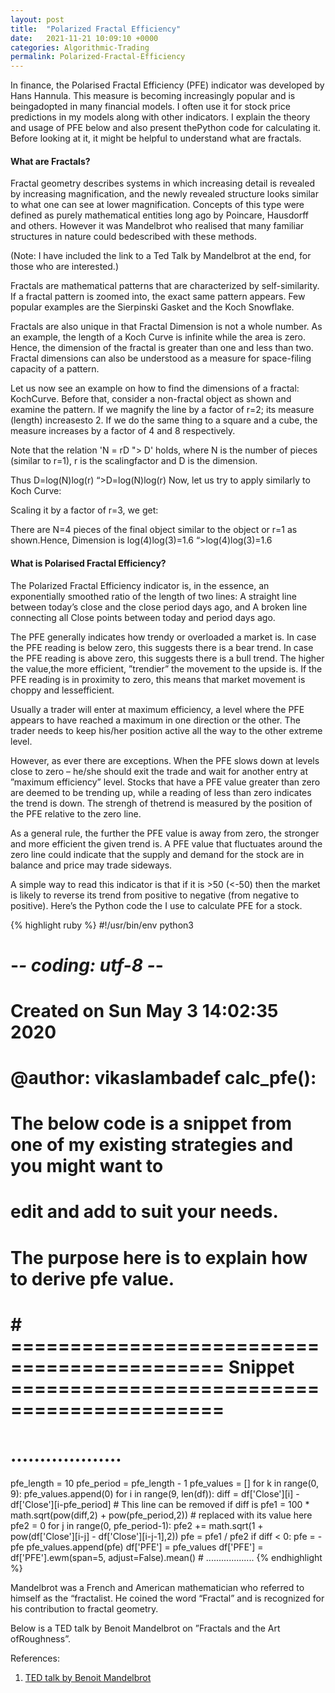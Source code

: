 ```yaml
---
layout: post
title:  "Polarized Fractal Efficiency"
date:   2021-11-21 10:09:10 +0000
categories: Algorithmic-Trading
permalink: Polarized-Fractal-Efficiency
---
```

In finance, the Polarised Fractal Efficiency (PFE) indicator was developed by Hans Hannula. This measure is becoming increasingly popular and is beingadopted in many financial models.
I often use it for stock price predictions in my models along with other indicators. I explain the theory and usage of PFE below and also present thePython code for calculating it. Before looking at it, it might be helpful to understand what are fractals. 
<h4>
What are Fractals?
</h4>
Fractal geometry describes systems in which increasing detail is revealed by increasing magnification, and the newly revealed structure looks similar to what one can see at lower magnification. Concepts of this type were defined as purely mathematical entities long ago by Poincare, Hausdorff and others. However it was Mandelbrot who realised that many familiar structures in nature could bedescribed with these methods.

(Note: I have included the link to a Ted Talk by Mandelbrot at the end, for those who are interested.)

Fractals are mathematical patterns that are characterized by self-similarity. If a fractal pattern is zoomed into, the exact same pattern appears. Few popular examples are the Sierpinski Gasket and the Koch Snowflake.

Fractals are also unique in that Fractal Dimension is not a whole number. As an example, the length of a Koch Curve is infinite while the area is zero. Hence, the dimension of the fractal is greater than one and less than two. Fractal dimensions can also be understood as a measure for space-filing capacity of a pattern.

Let us now see an example on how to find the dimensions of a fractal: KochCurve. Before that, consider a non-fractal object as shown and examine the pattern. If we magnify the line by a factor of r=2; its measure (length) increasesto 2. If we do the same thing to a square and a cube, the measure increases by a factor of 4 and 8 respectively.

Note that the relation 'N = rD "> D' holds, where N is the number of pieces (similar to r=1), r is the scalingfactor and D is the dimension.

Thus D=log(N)log(r)
“>D=log(N)log(r)
Now, let us try to apply similarly to Koch Curve:


Scaling it by a factor of r=3, we get:

There are N=4 pieces of the final object similar to the object or r=1 as shown.Hence, Dimension is log(4)log(3)=1.6
“>log(4)log(3)=1.6

<h4>
What is Polarised Fractal Efficiency?
</h4>
The Polarized Fractal Efficiency indicator is, in the essence, an exponentially smoothed ratio of the length of two lines:
A straight line between today’s close and the close period days ago, and
A broken line connecting all Close points between today and period days ago.

The PFE generally indicates how trendy or overloaded a market is. In case the PFE reading is below zero, this suggests there is a bear trend. In case the PFE reading is above zero, this suggests there is a bull trend. The higher the value,the more efficient, ”trendier” the movement to the upside is. If the PFE reading is in proximity to zero, this means that market movement is choppy and lessefficient.

Usually a trader will enter at maximum efficiency, a level where the PFE appears to have reached a maximum in one direction or the other. The trader needs to keep his/her position active all the way to the other extreme level.

However, as ever there are exceptions. When the PFE slows down at levels close to zero – he/she should exit the trade and wait for another entry at ”maximum efficiency” level.
Stocks that have a PFE value greater than zero are deemed to be trending up, while a reading of less than zero indicates the trend is down. The strengh of thetrend is measured by the position of the PFE relative to the zero line.

As a general rule, the further the PFE value is away from zero, the stronger and more efficient the given trend is. A PFE value that fluctuates around the zero line could indicate that the supply and demand for the stock are in balance and price may trade sideways.

A simple way to read this indicator is that if it is >50 (<-50) then the market is likely to reverse its trend from positive to negative (from negative to positive).
Here’s the Python code the I use to calculate PFE for a stock.



{% highlight ruby %}
#!/usr/bin/env python3
# -*- coding: utf-8 -*-
# Created on Sun May 3 14:02:35 2020
# @author: vikaslambadef calc_pfe():
# The below code is a snippet from one of my existing strategies and you might want to 
# edit and add to suit your needs.
# The purpose here is to explain how to derive pfe value.
# # ============================================ Snippet ============================================
# ................... 
pfe_length = 10 
pfe_period = pfe_length - 1 
pfe_values = [] 
for k in range(0, 9): 
    pfe_values.append(0) 
for i in range(9, len(df)): 
    diff = df['Close'][i] - df['Close'][i-pfe_period] # This line can be removed if diff is pfe1 = 100 * math.sqrt(pow(diff,2) + pow(pfe_period,2)) 
    # replaced with its value here pfe2 = 0 
    for j in range(0, pfe_period-1): 
        pfe2 += math.sqrt(1 + pow(df['Close'][i-j] - df['Close'][i-j-1],2)) 
    pfe = pfe1 / pfe2 
    if diff < 0: 
        pfe = -pfe 
    pfe_values.append(pfe) 
    df['PFE'] = pfe_values 
    df['PFE'] = df['PFE'].ewm(span=5, adjust=False).mean()
    # ...................
{% endhighlight %}

Mandelbrot was a French and American mathematician who referred to himself as the “fractalist. He coined the word “Fractal” and is recognized for his contribution to fractal geometry.

Below is a TED talk by Benoit Mandelbrot on ”Fractals and the Art ofRoughness”.

References:
1. [TED talk by Benoit Mandelbrot][TED-talk-by-Benoit-Mandelbrot] 


[TED-talk-by-Benoit-Mandelbrot]: https://www.ted.com/talks/benoit_mandelbrot_fractals_and_the_art_of_roughness?language=en
